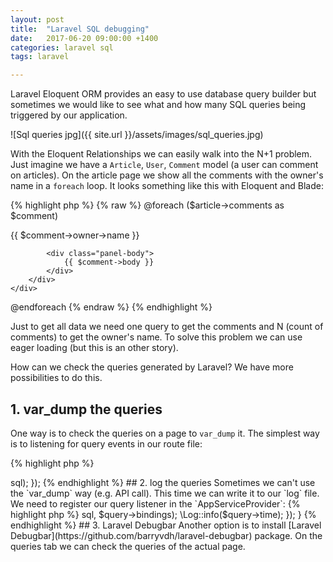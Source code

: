 ```yaml
---
layout: post
title:  "Laravel SQL debugging"
date:   2017-06-20 09:00:00 +1400
categories: laravel sql
tags: laravel

---
```


Laravel Eloquent ORM provides an easy to use database query builder but sometimes we would like to see what and how many SQL queries being triggered by our application.

![Sql queries jpg]({{ site.url }}/assets/images/sql_queries.jpg)

With the Eloquent Relationships we can easily walk into the N+1 problem. Just imagine we have a `Article`, `User`, `Comment` model (a user can comment on articles). On the article page we show all the comments with the owner's name in a `foreach` loop. It looks something like this with Eloquent and Blade:

{% highlight php %}
{% raw %}
@foreach ($article->comments as $comment)
    <div class="col-md-8 col-md-offset-2">
        <div class="panel panel-default">
            <div class="panel-heading">{{ $comment->owner->name }}</div>
        
            <div class="panel-body">
                {{ $comment->body }}
            </div>
        </div>
    </div>
@endforeach
{% endraw %}
{% endhighlight %}

Just to get all data we need one query to get the comments and N (count of comments) to get the owner's name. To solve this problem we can use eager loading (but this is an other story).

How can we check the queries generated by Laravel? We have more possibilities to do this.

## 1. var_dump the queries

One way is to check the queries on a page to `var_dump` it. The simplest way is to listening for query events in our route file:

{% highlight php %}
<?php
// routes/web.php

\DB::listen(function($query) {
    var_dump($query->sql);
});
{% endhighlight %}

## 2. log the queries

Sometimes we can't use the `var_dump` way (e.g. API call). This time we can write it to our `log` file. We need to register our query listener in the `AppServiceProvider`:

{% highlight php %}
<?php
// app/Providers/AppServiceProvider.php

public function boot()
{
    \DB::listen(function($query) { 
        \Log::info($query->sql, $query->bindings); 
        \Log::info($query->time); 
    });
}
{% endhighlight %}

## 3. Laravel Debugbar

Another option is to install [Laravel Debugbar](https://github.com/barryvdh/laravel-debugbar) package. On the queries tab we can check the queries of the actual page.




